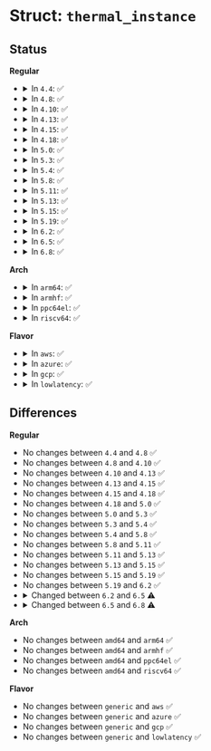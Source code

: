 # Struct: <code>thermal_instance</code>

## Status
<b>Regular</b>
<ul>
<li>
<details>
<summary>In <code>4.4</code>: ✅</summary>

```c
struct thermal_instance {
    int id;
    char name[20];
    struct thermal_zone_device *tz;
    struct thermal_cooling_device *cdev;
    int trip;
    bool initialized;
    long unsigned int upper;
    long unsigned int lower;
    long unsigned int target;
    char attr_name[20];
    struct device_attribute attr;
    char weight_attr_name[20];
    struct device_attribute weight_attr;
    struct list_head tz_node;
    struct list_head cdev_node;
    unsigned int weight;
};
```
</details>
</li>
<li>
<details>
<summary>In <code>4.8</code>: ✅</summary>

```c
struct thermal_instance {
    int id;
    char name[20];
    struct thermal_zone_device *tz;
    struct thermal_cooling_device *cdev;
    int trip;
    bool initialized;
    long unsigned int upper;
    long unsigned int lower;
    long unsigned int target;
    char attr_name[20];
    struct device_attribute attr;
    char weight_attr_name[20];
    struct device_attribute weight_attr;
    struct list_head tz_node;
    struct list_head cdev_node;
    unsigned int weight;
};
```
</details>
</li>
<li>
<details>
<summary>In <code>4.10</code>: ✅</summary>

```c
struct thermal_instance {
    int id;
    char name[20];
    struct thermal_zone_device *tz;
    struct thermal_cooling_device *cdev;
    int trip;
    bool initialized;
    long unsigned int upper;
    long unsigned int lower;
    long unsigned int target;
    char attr_name[20];
    struct device_attribute attr;
    char weight_attr_name[20];
    struct device_attribute weight_attr;
    struct list_head tz_node;
    struct list_head cdev_node;
    unsigned int weight;
};
```
</details>
</li>
<li>
<details>
<summary>In <code>4.13</code>: ✅</summary>

```c
struct thermal_instance {
    int id;
    char name[20];
    struct thermal_zone_device *tz;
    struct thermal_cooling_device *cdev;
    int trip;
    bool initialized;
    long unsigned int upper;
    long unsigned int lower;
    long unsigned int target;
    char attr_name[20];
    struct device_attribute attr;
    char weight_attr_name[20];
    struct device_attribute weight_attr;
    struct list_head tz_node;
    struct list_head cdev_node;
    unsigned int weight;
};
```
</details>
</li>
<li>
<details>
<summary>In <code>4.15</code>: ✅</summary>

```c
struct thermal_instance {
    int id;
    char name[20];
    struct thermal_zone_device *tz;
    struct thermal_cooling_device *cdev;
    int trip;
    bool initialized;
    long unsigned int upper;
    long unsigned int lower;
    long unsigned int target;
    char attr_name[20];
    struct device_attribute attr;
    char weight_attr_name[20];
    struct device_attribute weight_attr;
    struct list_head tz_node;
    struct list_head cdev_node;
    unsigned int weight;
};
```
</details>
</li>
<li>
<details>
<summary>In <code>4.18</code>: ✅</summary>

```c
struct thermal_instance {
    int id;
    char name[20];
    struct thermal_zone_device *tz;
    struct thermal_cooling_device *cdev;
    int trip;
    bool initialized;
    long unsigned int upper;
    long unsigned int lower;
    long unsigned int target;
    char attr_name[20];
    struct device_attribute attr;
    char weight_attr_name[20];
    struct device_attribute weight_attr;
    struct list_head tz_node;
    struct list_head cdev_node;
    unsigned int weight;
};
```
</details>
</li>
<li>
<details>
<summary>In <code>5.0</code>: ✅</summary>

```c
struct thermal_instance {
    int id;
    char name[20];
    struct thermal_zone_device *tz;
    struct thermal_cooling_device *cdev;
    int trip;
    bool initialized;
    long unsigned int upper;
    long unsigned int lower;
    long unsigned int target;
    char attr_name[20];
    struct device_attribute attr;
    char weight_attr_name[20];
    struct device_attribute weight_attr;
    struct list_head tz_node;
    struct list_head cdev_node;
    unsigned int weight;
};
```
</details>
</li>
<li>
<details>
<summary>In <code>5.3</code>: ✅</summary>

```c
struct thermal_instance {
    int id;
    char name[20];
    struct thermal_zone_device *tz;
    struct thermal_cooling_device *cdev;
    int trip;
    bool initialized;
    long unsigned int upper;
    long unsigned int lower;
    long unsigned int target;
    char attr_name[20];
    struct device_attribute attr;
    char weight_attr_name[20];
    struct device_attribute weight_attr;
    struct list_head tz_node;
    struct list_head cdev_node;
    unsigned int weight;
};
```
</details>
</li>
<li>
<details>
<summary>In <code>5.4</code>: ✅</summary>

```c
struct thermal_instance {
    int id;
    char name[20];
    struct thermal_zone_device *tz;
    struct thermal_cooling_device *cdev;
    int trip;
    bool initialized;
    long unsigned int upper;
    long unsigned int lower;
    long unsigned int target;
    char attr_name[20];
    struct device_attribute attr;
    char weight_attr_name[20];
    struct device_attribute weight_attr;
    struct list_head tz_node;
    struct list_head cdev_node;
    unsigned int weight;
};
```
</details>
</li>
<li>
<details>
<summary>In <code>5.8</code>: ✅</summary>

```c
struct thermal_instance {
    int id;
    char name[20];
    struct thermal_zone_device *tz;
    struct thermal_cooling_device *cdev;
    int trip;
    bool initialized;
    long unsigned int upper;
    long unsigned int lower;
    long unsigned int target;
    char attr_name[20];
    struct device_attribute attr;
    char weight_attr_name[20];
    struct device_attribute weight_attr;
    struct list_head tz_node;
    struct list_head cdev_node;
    unsigned int weight;
};
```
</details>
</li>
<li>
<details>
<summary>In <code>5.11</code>: ✅</summary>

```c
struct thermal_instance {
    int id;
    char name[20];
    struct thermal_zone_device *tz;
    struct thermal_cooling_device *cdev;
    int trip;
    bool initialized;
    long unsigned int upper;
    long unsigned int lower;
    long unsigned int target;
    char attr_name[20];
    struct device_attribute attr;
    char weight_attr_name[20];
    struct device_attribute weight_attr;
    struct list_head tz_node;
    struct list_head cdev_node;
    unsigned int weight;
};
```
</details>
</li>
<li>
<details>
<summary>In <code>5.13</code>: ✅</summary>

```c
struct thermal_instance {
    int id;
    char name[20];
    struct thermal_zone_device *tz;
    struct thermal_cooling_device *cdev;
    int trip;
    bool initialized;
    long unsigned int upper;
    long unsigned int lower;
    long unsigned int target;
    char attr_name[20];
    struct device_attribute attr;
    char weight_attr_name[20];
    struct device_attribute weight_attr;
    struct list_head tz_node;
    struct list_head cdev_node;
    unsigned int weight;
};
```
</details>
</li>
<li>
<details>
<summary>In <code>5.15</code>: ✅</summary>

```c
struct thermal_instance {
    int id;
    char name[20];
    struct thermal_zone_device *tz;
    struct thermal_cooling_device *cdev;
    int trip;
    bool initialized;
    long unsigned int upper;
    long unsigned int lower;
    long unsigned int target;
    char attr_name[20];
    struct device_attribute attr;
    char weight_attr_name[20];
    struct device_attribute weight_attr;
    struct list_head tz_node;
    struct list_head cdev_node;
    unsigned int weight;
};
```
</details>
</li>
<li>
<details>
<summary>In <code>5.19</code>: ✅</summary>

```c
struct thermal_instance {
    int id;
    char name[20];
    struct thermal_zone_device *tz;
    struct thermal_cooling_device *cdev;
    int trip;
    bool initialized;
    long unsigned int upper;
    long unsigned int lower;
    long unsigned int target;
    char attr_name[20];
    struct device_attribute attr;
    char weight_attr_name[20];
    struct device_attribute weight_attr;
    struct list_head tz_node;
    struct list_head cdev_node;
    unsigned int weight;
};
```
</details>
</li>
<li>
<details>
<summary>In <code>6.2</code>: ✅</summary>

```c
struct thermal_instance {
    int id;
    char name[20];
    struct thermal_zone_device *tz;
    struct thermal_cooling_device *cdev;
    int trip;
    bool initialized;
    long unsigned int upper;
    long unsigned int lower;
    long unsigned int target;
    char attr_name[20];
    struct device_attribute attr;
    char weight_attr_name[20];
    struct device_attribute weight_attr;
    struct list_head tz_node;
    struct list_head cdev_node;
    unsigned int weight;
};
```
</details>
</li>
<li>
<details>
<summary>In <code>6.5</code>: ✅</summary>

```c
struct thermal_instance {
    int id;
    char name[20];
    struct thermal_zone_device *tz;
    struct thermal_cooling_device *cdev;
    int trip;
    bool initialized;
    long unsigned int upper;
    long unsigned int lower;
    long unsigned int target;
    char attr_name[20];
    struct device_attribute attr;
    char weight_attr_name[20];
    struct device_attribute weight_attr;
    struct list_head tz_node;
    struct list_head cdev_node;
    unsigned int weight;
    bool upper_no_limit;
};
```
</details>
</li>
<li>
<details>
<summary>In <code>6.8</code>: ✅</summary>

```c
struct thermal_instance {
    int id;
    char name[20];
    struct thermal_zone_device *tz;
    struct thermal_cooling_device *cdev;
    const struct thermal_trip *trip;
    bool initialized;
    long unsigned int upper;
    long unsigned int lower;
    long unsigned int target;
    char attr_name[20];
    struct device_attribute attr;
    char weight_attr_name[20];
    struct device_attribute weight_attr;
    struct list_head tz_node;
    struct list_head cdev_node;
    unsigned int weight;
    bool upper_no_limit;
};
```
</details>
</li>
</ul>
<b>Arch</b>
<ul>
<li>
<details>
<summary>In <code>arm64</code>: ✅</summary>

```c
struct thermal_instance {
    int id;
    char name[20];
    struct thermal_zone_device *tz;
    struct thermal_cooling_device *cdev;
    int trip;
    bool initialized;
    long unsigned int upper;
    long unsigned int lower;
    long unsigned int target;
    char attr_name[20];
    struct device_attribute attr;
    char weight_attr_name[20];
    struct device_attribute weight_attr;
    struct list_head tz_node;
    struct list_head cdev_node;
    unsigned int weight;
};
```
</details>
</li>
<li>
<details>
<summary>In <code>armhf</code>: ✅</summary>

```c
struct thermal_instance {
    int id;
    char name[20];
    struct thermal_zone_device *tz;
    struct thermal_cooling_device *cdev;
    int trip;
    bool initialized;
    long unsigned int upper;
    long unsigned int lower;
    long unsigned int target;
    char attr_name[20];
    struct device_attribute attr;
    char weight_attr_name[20];
    struct device_attribute weight_attr;
    struct list_head tz_node;
    struct list_head cdev_node;
    unsigned int weight;
};
```
</details>
</li>
<li>
<details>
<summary>In <code>ppc64el</code>: ✅</summary>

```c
struct thermal_instance {
    int id;
    char name[20];
    struct thermal_zone_device *tz;
    struct thermal_cooling_device *cdev;
    int trip;
    bool initialized;
    long unsigned int upper;
    long unsigned int lower;
    long unsigned int target;
    char attr_name[20];
    struct device_attribute attr;
    char weight_attr_name[20];
    struct device_attribute weight_attr;
    struct list_head tz_node;
    struct list_head cdev_node;
    unsigned int weight;
};
```
</details>
</li>
<li>
<details>
<summary>In <code>riscv64</code>: ✅</summary>

```c
struct thermal_instance {
    int id;
    char name[20];
    struct thermal_zone_device *tz;
    struct thermal_cooling_device *cdev;
    int trip;
    bool initialized;
    long unsigned int upper;
    long unsigned int lower;
    long unsigned int target;
    char attr_name[20];
    struct device_attribute attr;
    char weight_attr_name[20];
    struct device_attribute weight_attr;
    struct list_head tz_node;
    struct list_head cdev_node;
    unsigned int weight;
};
```
</details>
</li>
</ul>
<b>Flavor</b>
<ul>
<li>
<details>
<summary>In <code>aws</code>: ✅</summary>

```c
struct thermal_instance {
    int id;
    char name[20];
    struct thermal_zone_device *tz;
    struct thermal_cooling_device *cdev;
    int trip;
    bool initialized;
    long unsigned int upper;
    long unsigned int lower;
    long unsigned int target;
    char attr_name[20];
    struct device_attribute attr;
    char weight_attr_name[20];
    struct device_attribute weight_attr;
    struct list_head tz_node;
    struct list_head cdev_node;
    unsigned int weight;
};
```
</details>
</li>
<li>
<details>
<summary>In <code>azure</code>: ✅</summary>

```c
struct thermal_instance {
    int id;
    char name[20];
    struct thermal_zone_device *tz;
    struct thermal_cooling_device *cdev;
    int trip;
    bool initialized;
    long unsigned int upper;
    long unsigned int lower;
    long unsigned int target;
    char attr_name[20];
    struct device_attribute attr;
    char weight_attr_name[20];
    struct device_attribute weight_attr;
    struct list_head tz_node;
    struct list_head cdev_node;
    unsigned int weight;
};
```
</details>
</li>
<li>
<details>
<summary>In <code>gcp</code>: ✅</summary>

```c
struct thermal_instance {
    int id;
    char name[20];
    struct thermal_zone_device *tz;
    struct thermal_cooling_device *cdev;
    int trip;
    bool initialized;
    long unsigned int upper;
    long unsigned int lower;
    long unsigned int target;
    char attr_name[20];
    struct device_attribute attr;
    char weight_attr_name[20];
    struct device_attribute weight_attr;
    struct list_head tz_node;
    struct list_head cdev_node;
    unsigned int weight;
};
```
</details>
</li>
<li>
<details>
<summary>In <code>lowlatency</code>: ✅</summary>

```c
struct thermal_instance {
    int id;
    char name[20];
    struct thermal_zone_device *tz;
    struct thermal_cooling_device *cdev;
    int trip;
    bool initialized;
    long unsigned int upper;
    long unsigned int lower;
    long unsigned int target;
    char attr_name[20];
    struct device_attribute attr;
    char weight_attr_name[20];
    struct device_attribute weight_attr;
    struct list_head tz_node;
    struct list_head cdev_node;
    unsigned int weight;
};
```
</details>
</li>
</ul>

## Differences
<b>Regular</b>
<ul>
<li>
No changes between <code>4.4</code> and <code>4.8</code> ✅
</li>
<li>
No changes between <code>4.8</code> and <code>4.10</code> ✅
</li>
<li>
No changes between <code>4.10</code> and <code>4.13</code> ✅
</li>
<li>
No changes between <code>4.13</code> and <code>4.15</code> ✅
</li>
<li>
No changes between <code>4.15</code> and <code>4.18</code> ✅
</li>
<li>
No changes between <code>4.18</code> and <code>5.0</code> ✅
</li>
<li>
No changes between <code>5.0</code> and <code>5.3</code> ✅
</li>
<li>
No changes between <code>5.3</code> and <code>5.4</code> ✅
</li>
<li>
No changes between <code>5.4</code> and <code>5.8</code> ✅
</li>
<li>
No changes between <code>5.8</code> and <code>5.11</code> ✅
</li>
<li>
No changes between <code>5.11</code> and <code>5.13</code> ✅
</li>
<li>
No changes between <code>5.13</code> and <code>5.15</code> ✅
</li>
<li>
No changes between <code>5.15</code> and <code>5.19</code> ✅
</li>
<li>
No changes between <code>5.19</code> and <code>6.2</code> ✅
</li>
<li>
<details>
<summary>Changed between <code>6.2</code> and <code>6.5</code> ⚠️</summary>
<ul>
<li>
<b>Field added. </b>
<code>bool upper_no_limit</code>
</li>
</ul>
</details>
</li>
<li>
<details>
<summary>Changed between <code>6.5</code> and <code>6.8</code> ⚠️</summary>
<ul>
<li>
<b>Field type changed. </b>
<code>int trip</code> ➡️ <code>const struct thermal_trip *trip</code>
</li>
</ul>
</details>
</li>
</ul>
<b>Arch</b>
<ul>
<li>
No changes between <code>amd64</code> and <code>arm64</code> ✅
</li>
<li>
No changes between <code>amd64</code> and <code>armhf</code> ✅
</li>
<li>
No changes between <code>amd64</code> and <code>ppc64el</code> ✅
</li>
<li>
No changes between <code>amd64</code> and <code>riscv64</code> ✅
</li>
</ul>
<b>Flavor</b>
<ul>
<li>
No changes between <code>generic</code> and <code>aws</code> ✅
</li>
<li>
No changes between <code>generic</code> and <code>azure</code> ✅
</li>
<li>
No changes between <code>generic</code> and <code>gcp</code> ✅
</li>
<li>
No changes between <code>generic</code> and <code>lowlatency</code> ✅
</li>
</ul>
